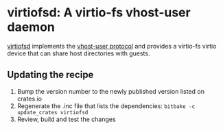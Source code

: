# virtiofsd: A virtio-fs vhost-user daemon

[virtiofsd](https://gitlab.com/virtio-fs/virtiofsd) implements the
[vhost-user protocol](https://qemu-project.gitlab.io/qemu/interop/vhost-user.html)
and provides a virtio-fs virtio device that can share host directories with
guests.

## Updating the recipe

1. Bump the version number to the newly published version listed on crates.io
2. Regenerate the .inc file that lists the dependencies:
   `bitbake -c update_crates virtiofsd`
3. Review, build and test the changes

